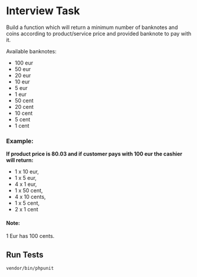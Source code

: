 # Interview Task

Build a function which will return a minimum number of banknotes and coins
according to product/service price and provided banknote to pay with it.

Available banknotes:

- 100 eur
- 50 eur
- 20 eur
- 10 eur
- 5 eur
- 1 eur
- 50 cent
- 20 cent
- 10 cent
- 5 cent
- 1 cent

### Example:

**If product price is 80.03 and if customer pays with 100 eur the cashier
will return:** 

- 1 x 10 eur, 
- 1 x 5 eur, 
- 4 x 1 eur,
- 1 x 50 cent,
- 4 x 10 cents,
- 1 x 5 cent,
- 2 x 1 cent


#### Note: 

1 Eur has 100 cents.

## Run Tests

```vendor/bin/phpunit```